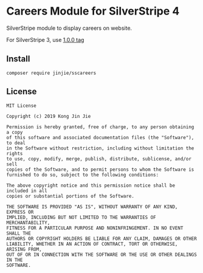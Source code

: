 # Careers Module for SilverStripe 4

SilverStripe module to display careers on website.

For SilverStripe 3, use [1.0.0 tag](https://github.com/jinjie/sscareers/releases/tag/1.0.0)

## Install

`composer require jinjie/sscareers`

## License

```
MIT License

Copyright (c) 2019 Kong Jin Jie

Permission is hereby granted, free of charge, to any person obtaining a copy
of this software and associated documentation files (the "Software"), to deal
in the Software without restriction, including without limitation the rights
to use, copy, modify, merge, publish, distribute, sublicense, and/or sell
copies of the Software, and to permit persons to whom the Software is
furnished to do so, subject to the following conditions:

The above copyright notice and this permission notice shall be included in all
copies or substantial portions of the Software.

THE SOFTWARE IS PROVIDED "AS IS", WITHOUT WARRANTY OF ANY KIND, EXPRESS OR
IMPLIED, INCLUDING BUT NOT LIMITED TO THE WARRANTIES OF MERCHANTABILITY,
FITNESS FOR A PARTICULAR PURPOSE AND NONINFRINGEMENT. IN NO EVENT SHALL THE
AUTHORS OR COPYRIGHT HOLDERS BE LIABLE FOR ANY CLAIM, DAMAGES OR OTHER
LIABILITY, WHETHER IN AN ACTION OF CONTRACT, TORT OR OTHERWISE, ARISING FROM,
OUT OF OR IN CONNECTION WITH THE SOFTWARE OR THE USE OR OTHER DEALINGS IN THE
SOFTWARE.
```